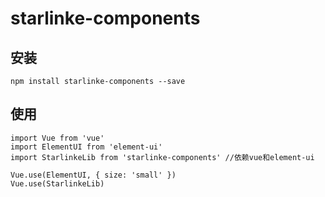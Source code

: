 # starlinke-components

## 安装

```
npm install starlinke-components --save
```

## 使用

```
import Vue from 'vue'
import ElementUI from 'element-ui'
import StarlinkeLib from 'starlinke-components' //依赖vue和element-ui

Vue.use(ElementUI, { size: 'small' })
Vue.use(StarlinkeLib)

```
